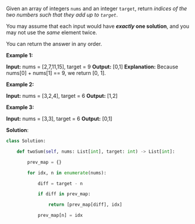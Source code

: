 Given an array of integers `nums` and an integer `target`, return _indices of the two numbers such that they add up to `target`_.

You may assume that each input would have **_exactly_ one solution**, and you may not use the _same_ element twice.

You can return the answer in any order.

**Example 1:**

**Input:** nums = [2,7,11,15], target = 9
**Output:** [0,1]
**Explanation:** Because nums[0] + nums[1] == 9, we return [0, 1].

**Example 2:**

**Input:** nums = [3,2,4], target = 6
**Output:** [1,2]

**Example 3:**

**Input:** nums = [3,3], target = 6
**Output:** [0,1]

**Solution**:

```python
class Solution:

    def twoSum(self, nums: List[int], target: int) -> List[int]:

        prev_map = {}

        for idx, n in enumerate(nums):

            diff = target - n

            if diff in prev_map:

                return [prev_map[diff], idx]

            prev_map[n] = idx
```

